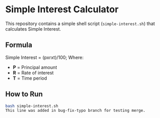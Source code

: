# Simple Interest Calculator

This repository contains a simple shell script (`simple-interest.sh`) that calculates Simple Interest.

## Formula
Simple Interest = (pxrxt)/100;
Where:  
- **P** = Principal amount  
- **R** = Rate of interest
- **T** = Time period  

## How to Run
```bash
bash simple-interest.sh
This line was added in bug-fix-typo branch for testing merge.

